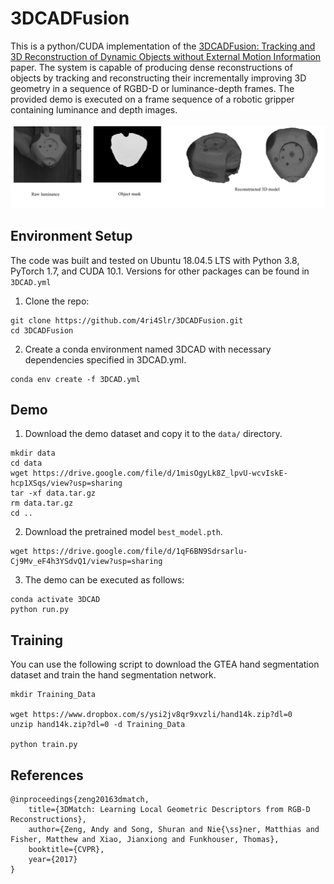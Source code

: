 # 3DCADFusion
This is a python/CUDA implementation of the [3DCADFusion: Tracking and 3D Reconstruction of Dynamic Objects without External Motion Information](https://ieeexplore.ieee.org/abstract/document/9658735?casa_token=BNbHLtWnLc0AAAAA:Rvnj4xUqPKrXFsTtxBM2ET4-nn-xm0XHPSZB3R_JmZPbE1bBjkQoKwE7QKY47gjtd-2N66Q) paper. The system is capable of producing dense reconstructions of objects by tracking and reconstructing their incrementally improving 3D geometry in a sequence of RGBD-D or luminance-depth frames. The provided demo is executed on a frame sequence of a robotic gripper containing luminance and depth images.
<br/> <br/> 
![Demo Image](https://github.com/4ri4Slr/3DCADFusion/blob/58a3b2ce1ea968e7cf88947ed6a5ea55d824ce2a/demo-im.png) 
<br/> 
## Environment Setup

The code was built and tested on Ubuntu 18.04.5 LTS with Python 3.8, PyTorch 1.7, and CUDA 10.1. Versions for other packages can be found in `3DCAD.yml`
1. Clone the repo: 
```
git clone https://github.com/4ri4Slr/3DCADFusion.git
cd 3DCADFusion
```
2. Create a conda environment named 3DCAD with necessary dependencies specified in 3DCAD.yml.
```
conda env create -f 3DCAD.yml
```

## Demo

1. Download the demo dataset and copy it to the `data/` directory.

```
mkdir data 
cd data
wget https://drive.google.com/file/d/1misOgyLk8Z_lpvU-wcvIskE-hcp1XSqs/view?usp=sharing
tar -xf data.tar.gz
rm data.tar.gz
cd ..
```

2. Download the pretrained model `best_model.pth`.

```
wget https://drive.google.com/file/d/1qF6BN9Sdrsarlu-Cj9Mv_eF4h3YSdvQ1/view?usp=sharing
```

3. The demo can be executed as follows: 

```
conda activate 3DCAD
python run.py
```

## Training 

You can use the following script to download the GTEA hand segmentation dataset and train the hand segmentation network. 
    
```
mkdir Training_Data

wget https://www.dropbox.com/s/ysi2jv8qr9xvzli/hand14k.zip?dl=0
unzip hand14k.zip?dl=0 -d Training_Data

python train.py
```

    
## References

```
@inproceedings{zeng20163dmatch, 
    title={3DMatch: Learning Local Geometric Descriptors from RGB-D Reconstructions}, 
    author={Zeng, Andy and Song, Shuran and Nie{\ss}ner, Matthias and Fisher, Matthew and Xiao, Jianxiong and Funkhouser, Thomas}, 
    booktitle={CVPR}, 
    year={2017} 
}


```
